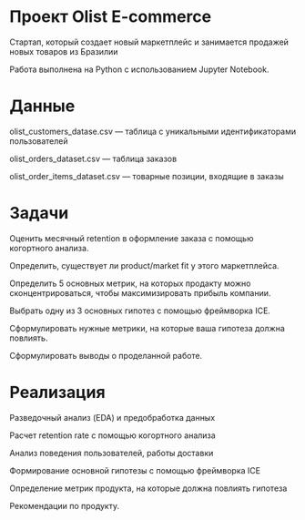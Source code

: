 # Проект Olist E-commerce
Стартап, который создает новый маркетплейс и занимается продажей новых товаров из Бразилии

Работа выполнена на Python с использованием Jupyter Notebook.

# Данные

olist_customers_datase.csv — таблица с уникальными идентификаторами пользователей

olist_orders_dataset.csv — таблица заказов

olist_order_items_dataset.csv — товарные позиции, входящие в заказы

# Задачи
Оценить месячный retention в оформление заказа с помощью когортного анализа.

Определить, существует ли product/market fit у этого маркетплейса.

Определить 5 основных метрик, на которых продакту можно сконцентрироваться, чтобы максимизировать прибыль компании.

Выбрать одну из 3 основных гипотез с помощью фреймворка ICE.

Сформулировать нужные метрики, на которые ваша гипотеза должна повлиять.

Сформулировать выводы о проделанной работе.

# Реализация
Разведочный анализ (EDA) и предобработка данных

Расчет retention rate с помощью когортного анализа

Анализ поведения пользователей, работы доставки

Формирование основной гипотезы с помощью фреймворка ICE

Определение метрик продукта, на которые должна повлиять гипотеза

Рекомендации по продукту.
